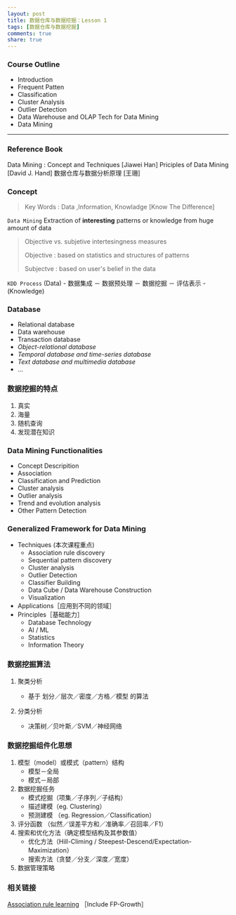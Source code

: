 ```yaml
---
layout: post
title: 数据仓库与数据挖掘：Lesson 1
tags: [数据仓库与数据挖掘]
comments: true
share: true
---
```



### Course Outline 
- Introduction
- Frequent Patten
- Classification
- Cluster Analysis
- Outlier Detection
- Data Warehouse and OLAP Tech for Data Mining
- Data Mining


----

### Reference Book 
Data Mining : Concept and Techniques [Jiawei Han]
Priciples of Data Mining [David J. Hand]
数据仓库与数据分析原理 [王珊]

### Concept

> Key Words : Data ,Information, Knowladge  [Know The Difference]

`Data Mining`
Extraction of **interesting** patterns or knowledge from huge amount of data

> Objective vs. subjetive intertesingness measures
>
> Objective  : based on statistics and structures of patterns 
>
> Subjectve : based on user's belief in the data 


`KDD Process`
(Data) - 数据集成 － 数据预处理 － 数据挖掘 － 评估表示 - (Knowledge)

### Database
- Relational database
- Data warehouse
- Transaction database
- *Object-relational database*
- *Temporal database and time-series database*
- *Text database and multimedia database*
- ...

### 数据挖掘的特点

1. 真实
2. 海量
3. 随机查询
4. 发现潜在知识

### Data Mining Functionalities
- Concept Descripition
- Association
- Classification and Prediction
- Cluster analysis
- Outlier analysis
- Trend and evolution analysis
- Other Pattern Detection 


### Generalized Framework for Data Mining 

- Techniques (本次课程重点)
  - Association rule discovery
  - Sequential pattern discovery
  - Cluster analysis
  - Outlier Detection
  - Classifier Building
  - Data Cube / Data Warehouse Construction
  - Visualization
- Applications［应用到不同的领域］
- Principles［基础能力］
  - Database Technology
  - AI  / ML
  - Statistics
  - Information Theory

### 数据挖掘算法

1. 聚类分析 
   - 基于 划分／层次／密度／方格／模型 的算法

2. 分类分析

   - 决策树／贝叶斯／SVM／神经网络


### 数据挖掘组件化思想

1. 模型（model）或模式（pattern）结构
   -  模型－全局
   -  模式－局部
2. 数据挖掘任务
   - 模式挖掘（项集／子序列／子结构）
   - 描述建模（eg. Clustering）
   - 预测建模 （eg. Regression／Classification）
3. 评分函数 （似然／误差平方和／准确率／召回率／F1）
4. 搜索和优化方法（确定模型结构及其参数值）
   - 优化方法（Hill-Climing / Steepest-Descend/Expectation-Maximization） 
   - 搜索方法（贪婪／分支／深度／宽度）
5. 数据管理策略




### 相关链接

[Association rule learning](https://en.wikipedia.org/wiki/Association_rule_learning#FP-growth_algorithm) ［Include FP-Growth］





